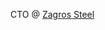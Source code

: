 CTO @ [Zagros Steel](https://zagros-steel.com)

<!---
Alisalmasi/Alisalmasi is a ✨ special ✨ repository because its `README.md` (this file) appears on your GitHub profile.
You can click the Preview link to take a look at your changes.
--->

